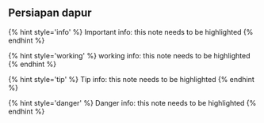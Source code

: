 ## Persiapan dapur

{% hint style='info' %}
Important info: this note needs to be highlighted
{% endhint %}

{% hint style='working' %}
working info: this note needs to be highlighted
{% endhint %}

{% hint style='tip' %}
Tip info: this note needs to be highlighted
{% endhint %}

{% hint style='danger' %}
Danger info: this note needs to be highlighted
{% endhint %}